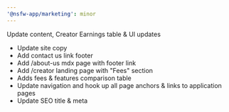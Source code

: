 ```yaml
---
'@nsfw-app/marketing': minor
---
```


Update content, Creator Earnings table & UI updates

- Update site copy
- Add contact us link footer
- Add /about-us mdx page with footer link
- Add /creator landing page with "Fees" section
- Adds fees & features comparison table
- Update navigation and hook up all page anchors & links to application pages
- Update SEO title & meta
